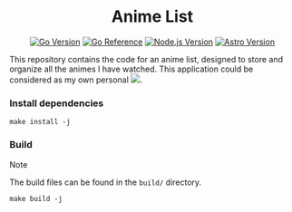 <div align="center">
<h1>Anime List</h1>

[![Go Version](https://img.shields.io/badge/go-1.22.3-007d9c?logo=go)](https://go.dev)
[![Go Reference](https://pkg.go.dev/badge/github.com/ghostsama2503/anime-list.svg)](https://pkg.go.dev/github.com/ghostsama2503/anime-list)
[![Node.js Version](https://img.shields.io/badge/node-22.1.0-3f883c?logo=nodedotjs)](https://nodejs.org)
[![Astro Version](https://img.shields.io/badge/astro-4.9.3-orange?logo=astro)](https://astro.build)
</div>


This repository contains the code for an anime list, designed to store and organize all the animes I have watched. This application could be considered as my own personal [![](https://img.shields.io/badge/MyAnimeList-gray?logo=myanimelist)](https://myanimelist.net).



### Install dependencies

```shell
make install -j
```

### Build

> [!NOTE]
> The build files can be found in the `build/` directory.

```shell
make build -j
```
